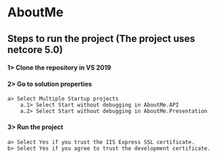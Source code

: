 # AboutMe
## Steps to run the project (The project uses netcore 5.0)

#### 1> Clone the repository in VS 2019
#### 2> Go to solution properties
	a> Select Multiple Startup projects
		a.1> Select Start without debugging in AboutMe.API
		a.2> Select Start without debugging in AboutMe.Presentation
#### 3> Run the project
	a> Select Yes if you trust the IIS Express SSL certificate.
	b> Select Yes if you agree to trust the development certificate.
